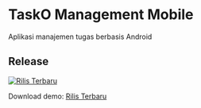 # TaskO Management Mobile
Aplikasi manajemen tugas berbasis Android

## Release

[![Rilis Terbaru](https://img.shields.io/github/v/release/USERNAME/REPO?label=Release)](https://github.com/USERNAME/REPO/releases/latest)

Download demo: [Rilis Terbaru](https://github.com/ReyhanHerdi/taskO-management-mobile/releases/tag/demo)
